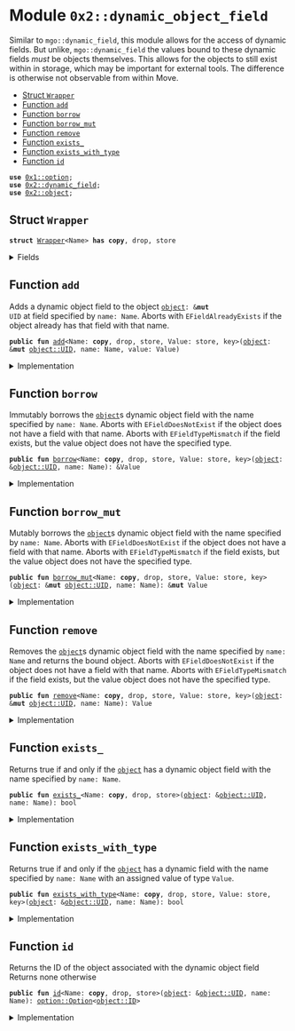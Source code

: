 
<a name="0x2_dynamic_object_field"></a>

# Module `0x2::dynamic_object_field`

Similar to <code>mgo::dynamic_field</code>, this module allows for the access of dynamic fields. But
unlike, <code>mgo::dynamic_field</code> the values bound to these dynamic fields _must_ be objects
themselves. This allows for the objects to still exist within in storage, which may be important
for external tools. The difference is otherwise not observable from within Move.


-  [Struct `Wrapper`](#0x2_dynamic_object_field_Wrapper)
-  [Function `add`](#0x2_dynamic_object_field_add)
-  [Function `borrow`](#0x2_dynamic_object_field_borrow)
-  [Function `borrow_mut`](#0x2_dynamic_object_field_borrow_mut)
-  [Function `remove`](#0x2_dynamic_object_field_remove)
-  [Function `exists_`](#0x2_dynamic_object_field_exists_)
-  [Function `exists_with_type`](#0x2_dynamic_object_field_exists_with_type)
-  [Function `id`](#0x2_dynamic_object_field_id)


<pre><code><b>use</b> <a href="dependencies/move-stdlib/option.md#0x1_option">0x1::option</a>;
<b>use</b> <a href="dynamic_field.md#0x2_dynamic_field">0x2::dynamic_field</a>;
<b>use</b> <a href="object.md#0x2_object">0x2::object</a>;
</code></pre>



<a name="0x2_dynamic_object_field_Wrapper"></a>

## Struct `Wrapper`



<pre><code><b>struct</b> <a href="dynamic_object_field.md#0x2_dynamic_object_field_Wrapper">Wrapper</a>&lt;Name&gt; <b>has</b> <b>copy</b>, drop, store
</code></pre>



<details>
<summary>Fields</summary>


<dl>
<dt>
<code>name: Name</code>
</dt>
<dd>

</dd>
</dl>


</details>

<a name="0x2_dynamic_object_field_add"></a>

## Function `add`

Adds a dynamic object field to the object <code><a href="object.md#0x2_object">object</a>: &<b>mut</b> UID</code> at field specified by <code>name: Name</code>.
Aborts with <code>EFieldAlreadyExists</code> if the object already has that field with that name.


<pre><code><b>public</b> <b>fun</b> <a href="dynamic_object_field.md#0x2_dynamic_object_field_add">add</a>&lt;Name: <b>copy</b>, drop, store, Value: store, key&gt;(<a href="object.md#0x2_object">object</a>: &<b>mut</b> <a href="object.md#0x2_object_UID">object::UID</a>, name: Name, value: Value)
</code></pre>



<details>
<summary>Implementation</summary>


<pre><code><b>public</b> <b>fun</b> <a href="dynamic_object_field.md#0x2_dynamic_object_field_add">add</a>&lt;Name: <b>copy</b> + drop + store, Value: key + store&gt;(
    // we <b>use</b> &<b>mut</b> UID in several spots for access control
    <a href="object.md#0x2_object">object</a>: &<b>mut</b> UID,
    name: Name,
    value: Value,
) {
    <b>let</b> key = <a href="dynamic_object_field.md#0x2_dynamic_object_field_Wrapper">Wrapper</a> { name };
    <b>let</b> id = <a href="object.md#0x2_object_id">object::id</a>(&value);
    field::add(<a href="object.md#0x2_object">object</a>, key, id);
    <b>let</b> (field, _) = field::field_info&lt;<a href="dynamic_object_field.md#0x2_dynamic_object_field_Wrapper">Wrapper</a>&lt;Name&gt;&gt;(<a href="object.md#0x2_object">object</a>, key);
    add_child_object(<a href="object.md#0x2_object_uid_to_address">object::uid_to_address</a>(field), value);
}
</code></pre>



</details>

<a name="0x2_dynamic_object_field_borrow"></a>

## Function `borrow`

Immutably borrows the <code><a href="object.md#0x2_object">object</a></code>s dynamic object field with the name specified by <code>name: Name</code>.
Aborts with <code>EFieldDoesNotExist</code> if the object does not have a field with that name.
Aborts with <code>EFieldTypeMismatch</code> if the field exists, but the value object does not have the
specified type.


<pre><code><b>public</b> <b>fun</b> <a href="borrow.md#0x2_borrow">borrow</a>&lt;Name: <b>copy</b>, drop, store, Value: store, key&gt;(<a href="object.md#0x2_object">object</a>: &<a href="object.md#0x2_object_UID">object::UID</a>, name: Name): &Value
</code></pre>



<details>
<summary>Implementation</summary>


<pre><code><b>public</b> <b>fun</b> <a href="borrow.md#0x2_borrow">borrow</a>&lt;Name: <b>copy</b> + drop + store, Value: key + store&gt;(
    <a href="object.md#0x2_object">object</a>: &UID,
    name: Name,
): &Value {
    <b>let</b> key = <a href="dynamic_object_field.md#0x2_dynamic_object_field_Wrapper">Wrapper</a> { name };
    <b>let</b> (field, value_id) = field::field_info&lt;<a href="dynamic_object_field.md#0x2_dynamic_object_field_Wrapper">Wrapper</a>&lt;Name&gt;&gt;(<a href="object.md#0x2_object">object</a>, key);
    borrow_child_object&lt;Value&gt;(field, value_id)
}
</code></pre>



</details>

<a name="0x2_dynamic_object_field_borrow_mut"></a>

## Function `borrow_mut`

Mutably borrows the <code><a href="object.md#0x2_object">object</a></code>s dynamic object field with the name specified by <code>name: Name</code>.
Aborts with <code>EFieldDoesNotExist</code> if the object does not have a field with that name.
Aborts with <code>EFieldTypeMismatch</code> if the field exists, but the value object does not have the
specified type.


<pre><code><b>public</b> <b>fun</b> <a href="dynamic_object_field.md#0x2_dynamic_object_field_borrow_mut">borrow_mut</a>&lt;Name: <b>copy</b>, drop, store, Value: store, key&gt;(<a href="object.md#0x2_object">object</a>: &<b>mut</b> <a href="object.md#0x2_object_UID">object::UID</a>, name: Name): &<b>mut</b> Value
</code></pre>



<details>
<summary>Implementation</summary>


<pre><code><b>public</b> <b>fun</b> <a href="dynamic_object_field.md#0x2_dynamic_object_field_borrow_mut">borrow_mut</a>&lt;Name: <b>copy</b> + drop + store, Value: key + store&gt;(
    <a href="object.md#0x2_object">object</a>: &<b>mut</b> UID,
    name: Name,
): &<b>mut</b> Value {
    <b>let</b> key = <a href="dynamic_object_field.md#0x2_dynamic_object_field_Wrapper">Wrapper</a> { name };
    <b>let</b> (field, value_id) = field::field_info_mut&lt;<a href="dynamic_object_field.md#0x2_dynamic_object_field_Wrapper">Wrapper</a>&lt;Name&gt;&gt;(<a href="object.md#0x2_object">object</a>, key);
    borrow_child_object_mut&lt;Value&gt;(field, value_id)
}
</code></pre>



</details>

<a name="0x2_dynamic_object_field_remove"></a>

## Function `remove`

Removes the <code><a href="object.md#0x2_object">object</a></code>s dynamic object field with the name specified by <code>name: Name</code> and returns
the bound object.
Aborts with <code>EFieldDoesNotExist</code> if the object does not have a field with that name.
Aborts with <code>EFieldTypeMismatch</code> if the field exists, but the value object does not have the
specified type.


<pre><code><b>public</b> <b>fun</b> <a href="dynamic_object_field.md#0x2_dynamic_object_field_remove">remove</a>&lt;Name: <b>copy</b>, drop, store, Value: store, key&gt;(<a href="object.md#0x2_object">object</a>: &<b>mut</b> <a href="object.md#0x2_object_UID">object::UID</a>, name: Name): Value
</code></pre>



<details>
<summary>Implementation</summary>


<pre><code><b>public</b> <b>fun</b> <a href="dynamic_object_field.md#0x2_dynamic_object_field_remove">remove</a>&lt;Name: <b>copy</b> + drop + store, Value: key + store&gt;(
    <a href="object.md#0x2_object">object</a>: &<b>mut</b> UID,
    name: Name,
): Value {
    <b>let</b> key = <a href="dynamic_object_field.md#0x2_dynamic_object_field_Wrapper">Wrapper</a> { name };
    <b>let</b> (field, value_id) = field::field_info&lt;<a href="dynamic_object_field.md#0x2_dynamic_object_field_Wrapper">Wrapper</a>&lt;Name&gt;&gt;(<a href="object.md#0x2_object">object</a>, key);
    <b>let</b> value = remove_child_object&lt;Value&gt;(<a href="object.md#0x2_object_uid_to_address">object::uid_to_address</a>(field), value_id);
    field::remove&lt;<a href="dynamic_object_field.md#0x2_dynamic_object_field_Wrapper">Wrapper</a>&lt;Name&gt;, ID&gt;(<a href="object.md#0x2_object">object</a>, key);
    value
}
</code></pre>



</details>

<a name="0x2_dynamic_object_field_exists_"></a>

## Function `exists_`

Returns true if and only if the <code><a href="object.md#0x2_object">object</a></code> has a dynamic object field with the name specified by
<code>name: Name</code>.


<pre><code><b>public</b> <b>fun</b> <a href="dynamic_object_field.md#0x2_dynamic_object_field_exists_">exists_</a>&lt;Name: <b>copy</b>, drop, store&gt;(<a href="object.md#0x2_object">object</a>: &<a href="object.md#0x2_object_UID">object::UID</a>, name: Name): bool
</code></pre>



<details>
<summary>Implementation</summary>


<pre><code><b>public</b> <b>fun</b> <a href="dynamic_object_field.md#0x2_dynamic_object_field_exists_">exists_</a>&lt;Name: <b>copy</b> + drop + store&gt;(
    <a href="object.md#0x2_object">object</a>: &UID,
    name: Name,
): bool {
    <b>let</b> key = <a href="dynamic_object_field.md#0x2_dynamic_object_field_Wrapper">Wrapper</a> { name };
    field::exists_with_type&lt;<a href="dynamic_object_field.md#0x2_dynamic_object_field_Wrapper">Wrapper</a>&lt;Name&gt;, ID&gt;(<a href="object.md#0x2_object">object</a>, key)
}
</code></pre>



</details>

<a name="0x2_dynamic_object_field_exists_with_type"></a>

## Function `exists_with_type`

Returns true if and only if the <code><a href="object.md#0x2_object">object</a></code> has a dynamic field with the name specified by
<code>name: Name</code> with an assigned value of type <code>Value</code>.


<pre><code><b>public</b> <b>fun</b> <a href="dynamic_object_field.md#0x2_dynamic_object_field_exists_with_type">exists_with_type</a>&lt;Name: <b>copy</b>, drop, store, Value: store, key&gt;(<a href="object.md#0x2_object">object</a>: &<a href="object.md#0x2_object_UID">object::UID</a>, name: Name): bool
</code></pre>



<details>
<summary>Implementation</summary>


<pre><code><b>public</b> <b>fun</b> <a href="dynamic_object_field.md#0x2_dynamic_object_field_exists_with_type">exists_with_type</a>&lt;Name: <b>copy</b> + drop + store, Value: key + store&gt;(
    <a href="object.md#0x2_object">object</a>: &UID,
    name: Name,
): bool {
    <b>let</b> key = <a href="dynamic_object_field.md#0x2_dynamic_object_field_Wrapper">Wrapper</a> { name };
    <b>if</b> (!field::exists_with_type&lt;<a href="dynamic_object_field.md#0x2_dynamic_object_field_Wrapper">Wrapper</a>&lt;Name&gt;, ID&gt;(<a href="object.md#0x2_object">object</a>, key)) <b>return</b> <b>false</b>;
    <b>let</b> (field, value_id) = field::field_info&lt;<a href="dynamic_object_field.md#0x2_dynamic_object_field_Wrapper">Wrapper</a>&lt;Name&gt;&gt;(<a href="object.md#0x2_object">object</a>, key);
    field::has_child_object_with_ty&lt;Value&gt;(<a href="object.md#0x2_object_uid_to_address">object::uid_to_address</a>(field), value_id)
}
</code></pre>



</details>

<a name="0x2_dynamic_object_field_id"></a>

## Function `id`

Returns the ID of the object associated with the dynamic object field
Returns none otherwise


<pre><code><b>public</b> <b>fun</b> <a href="dynamic_object_field.md#0x2_dynamic_object_field_id">id</a>&lt;Name: <b>copy</b>, drop, store&gt;(<a href="object.md#0x2_object">object</a>: &<a href="object.md#0x2_object_UID">object::UID</a>, name: Name): <a href="dependencies/move-stdlib/option.md#0x1_option_Option">option::Option</a>&lt;<a href="object.md#0x2_object_ID">object::ID</a>&gt;
</code></pre>



<details>
<summary>Implementation</summary>


<pre><code><b>public</b> <b>fun</b> <a href="dynamic_object_field.md#0x2_dynamic_object_field_id">id</a>&lt;Name: <b>copy</b> + drop + store&gt;(
    <a href="object.md#0x2_object">object</a>: &UID,
    name: Name,
): Option&lt;ID&gt; {
    <b>let</b> key = <a href="dynamic_object_field.md#0x2_dynamic_object_field_Wrapper">Wrapper</a> { name };
    <b>if</b> (!field::exists_with_type&lt;<a href="dynamic_object_field.md#0x2_dynamic_object_field_Wrapper">Wrapper</a>&lt;Name&gt;, ID&gt;(<a href="object.md#0x2_object">object</a>, key)) <b>return</b> <a href="dependencies/move-stdlib/option.md#0x1_option_none">option::none</a>();
    <b>let</b> (_field, value_id) = field::field_info&lt;<a href="dynamic_object_field.md#0x2_dynamic_object_field_Wrapper">Wrapper</a>&lt;Name&gt;&gt;(<a href="object.md#0x2_object">object</a>, key);
    <a href="dependencies/move-stdlib/option.md#0x1_option_some">option::some</a>(<a href="object.md#0x2_object_id_from_address">object::id_from_address</a>(value_id))
}
</code></pre>



</details>
